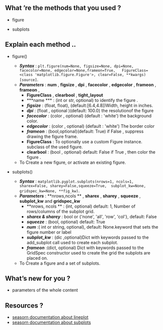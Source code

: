 
## What ’re the methods that you used ?

- figure

- subplots


## Explain each method ..

- figure()
    - ***Syntax*** : `plt.figure(num=None, figsize=None, dpi=None, facecolor=None, edgecolor=None,frameon=True,  
                      FigureClass=<class 'matplotlib.figure.Figure'>, clear=False, **kwargs)[source]`.
    - ***Parameters*** : **num** , **figsize** , **dpi** , **facecolor** , **edgecolor** , **frameon** , **frameon**  ,
        -  **FigureClass** , **clearbool** , **tight_layout**
        - ***name *** : (int or str, optional) to identify the figure .
        - ***figsize*** : (float, float), (default:[6.4,4.8])Width, height in inches.
        - ***dpi*** : (float , optional )(default: 100.0) the resolutionof the figure
        - ***facecolor*** : (color , optional) (default : 'white')  the background color.
        - ***edgecolor*** : (color , optional) (default : 'white') The border color
        - ***frameon*** : (bool,optional)(default: True) if False , suppress drawing the figure frame.
        - **FigureClass** : To optionally use a custom Figure instance. subclass of the used figure.
        - **clearbool** : (bool , optional) default: False if True , then color the figure .
    - To Create a new figure, or activate an existing figure.


- subplots()
    - ***Syntax*** : `matplotlib.pyplot.subplots(nrows=1, ncols=1, sharex=False, sharey=False,squeeze=True, 
                      subplot_kw=None, gridspec_kw=None, **fig_kw)`.
    - ***Parameters*** : **nrows,ncols ** , **sharex** , **sharey** , **squeeze** , **subplot_kw** and **gridspec_kw** 
        - **nrows, ncols ** : (int, optional) default: 1, Number of rows/columns of the subplot grid.
        - ***sharex & sharey*** :   bool or {'none', 'all', 'row', 'col'}, default: False
        - ***squeeze*** : (bool, optional) default: True 
        - ***num*** :( int or string, optional), default: None.keyword that sets the figure number or label
        - ***subplot_kw*** : (dic ,optional)Dict with keywords passed to the add_subplot call used to create each subplot.
        - ***frameon*** :(dict, optional) Dict with keywords passed to the GridSpec constructor used to create the grid                     the subplots are placed on.
    - To Create a figure and a set of subplots.





## What’s new for you ?
- parameters of the whole content

## Resources ? 
- [seasorn documentation about lineplot](https://seaborn.pydata.org/generated/seaborn.lineplot.html)
- [seasorn documentation about subplots](https://matplotlib.org/3.1.1/api/_as_gen/matplotlib.pyplot.subplots.html)
